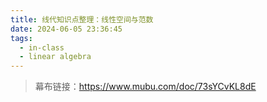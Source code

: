 ```yaml
---
title: 线代知识点整理：线性空间与范数
date: 2024-06-05 23:36:45
tags:
  - in-class
  - linear algebra
---
```


> 幕布链接：https://www.mubu.com/doc/73sYCvKL8dE
